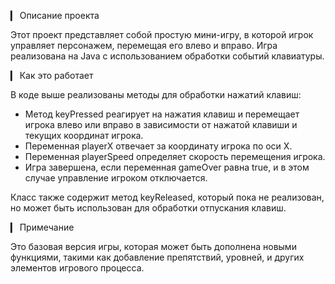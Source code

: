 ▎ Описание проекта

Этот проект представляет собой простую мини-игру, в которой игрок управляет персонажем, перемещая его влево и вправо. Игра реализована на Java с использованием обработки событий клавиатуры.

▎ Как это работает

В коде выше реализованы методы для обработки нажатий клавиш:

- Метод keyPressed реагирует на нажатия клавиш и перемещает игрока влево или вправо в зависимости от нажатой клавиши и текущих координат игрока.
- Переменная playerX отвечает за координату игрока по оси X.
- Переменная playerSpeed определяет скорость перемещения игрока.
- Игра завершена, если переменная gameOver равна true, и в этом случае управление игроком отключается.

Класс также содержит метод keyReleased, который пока не реализован, но может быть использован для обработки отпускания клавиш.

▎ Примечание

Это базовая версия игры, которая может быть дополнена новыми функциями, такими как добавление препятствий, уровней, и других элементов игрового процесса.